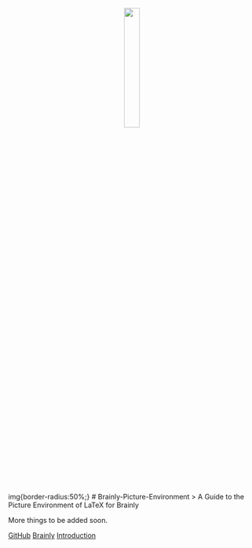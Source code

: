 <p align='center'> <img width="25%" src="https://hi-static.z-dn.net/files/da8/0ffad3c1ede6a806ec1724190723de04.jpg" ></p
<style>
img{border-radius:50%;} 
</style>
# Brainly-Picture-Environment
> A Guide to the Picture Environment of LaTeX for Brainly 

More things to be added soon.

[GitHub](https://github.com/Git-Ankitraj/brainly-picture-environment/)
[Brainly](https://www.brainly.in/app/profile/23926353/)
[Introduction](#picture-environment-latex-on-brainly)
